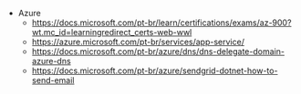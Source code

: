 * Azure
	* https://docs.microsoft.com/pt-br/learn/certifications/exams/az-900?wt.mc_id=learningredirect_certs-web-wwl
	* https://azure.microsoft.com/pt-br/services/app-service/
	* https://docs.microsoft.com/pt-br/azure/dns/dns-delegate-domain-azure-dns
	* https://docs.microsoft.com/pt-br/azure/sendgrid-dotnet-how-to-send-email
